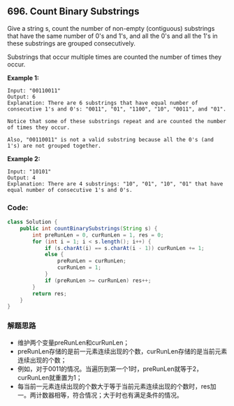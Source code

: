 ## 696. Count Binary Substrings

Give a string s, count the number of non-empty (contiguous) substrings that have the same number of 0's and 1's, and all the 0's and all the 1's in these substrings are grouped consecutively.

Substrings that occur multiple times are counted the number of times they occur.

**Example 1:**

```
Input: "00110011"
Output: 6
Explanation: There are 6 substrings that have equal number of consecutive 1's and 0's: "0011", "01", "1100", "10", "0011", and "01".

Notice that some of these substrings repeat and are counted the number of times they occur.

Also, "00110011" is not a valid substring because all the 0's (and 1's) are not grouped together.
```
**Example 2:**

```
Input: "10101"
Output: 4
Explanation: There are 4 substrings: "10", "01", "10", "01" that have equal number of consecutive 1's and 0's.
```

### Code:

```java
class Solution {
    public int countBinarySubstrings(String s) {
        int preRunLen = 0, curRunLen = 1, res = 0;
        for (int i = 1; i < s.length(); i++) {
            if (s.charAt(i) == s.charAt(i - 1)) curRunLen += 1;
            else {
                preRunLen = curRunLen;
                curRunLen = 1;
            }
            if (preRunLen >= curRunLen) res++;
        }
        return res;
    }
}
```

### 解题思路
* 维护两个变量preRunLen和curRunLen；
* preRunLen存储的是前一元素连续出现的个数，curRunLen存储的是当前元素连续出现的个数；
* 例如，对于0011的情况。当遍历到第一个1时，preRunLen就等于2，curRunLen就重置为1；
* 每当前一元素连续出现的个数大于等于当前元素连续出现的个数时，res加一。两计数器相等，符合情况；大于时也有满足条件的情况。